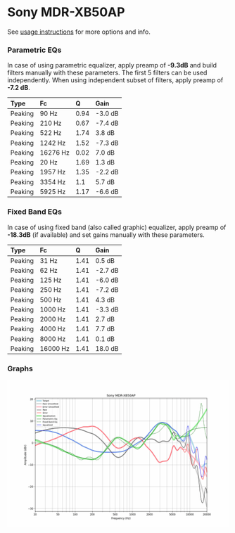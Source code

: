 # Sony MDR-XB50AP
See [usage instructions](https://github.com/jaakkopasanen/AutoEq#usage) for more options and info.

### Parametric EQs
In case of using parametric equalizer, apply preamp of **-9.3dB** and build filters manually
with these parameters. The first 5 filters can be used independently.
When using independent subset of filters, apply preamp of **-7.2 dB**.

| Type    | Fc       |    Q | Gain    |
|:--------|:---------|:-----|:--------|
| Peaking | 90 Hz    | 0.94 | -3.0 dB |
| Peaking | 210 Hz   | 0.67 | -7.4 dB |
| Peaking | 522 Hz   | 1.74 | 3.8 dB  |
| Peaking | 1242 Hz  | 1.52 | -7.3 dB |
| Peaking | 16276 Hz | 0.02 | 7.0 dB  |
| Peaking | 20 Hz    | 1.69 | 1.3 dB  |
| Peaking | 1957 Hz  | 1.35 | -2.2 dB |
| Peaking | 3354 Hz  | 1.1  | 5.7 dB  |
| Peaking | 5925 Hz  | 1.17 | -6.6 dB |

### Fixed Band EQs
In case of using fixed band (also called graphic) equalizer, apply preamp of **-18.3dB**
(if available) and set gains manually with these parameters.

| Type    | Fc       |    Q | Gain    |
|:--------|:---------|:-----|:--------|
| Peaking | 31 Hz    | 1.41 | 0.5 dB  |
| Peaking | 62 Hz    | 1.41 | -2.7 dB |
| Peaking | 125 Hz   | 1.41 | -6.0 dB |
| Peaking | 250 Hz   | 1.41 | -7.2 dB |
| Peaking | 500 Hz   | 1.41 | 4.3 dB  |
| Peaking | 1000 Hz  | 1.41 | -3.3 dB |
| Peaking | 2000 Hz  | 1.41 | 2.7 dB  |
| Peaking | 4000 Hz  | 1.41 | 7.7 dB  |
| Peaking | 8000 Hz  | 1.41 | 0.1 dB  |
| Peaking | 16000 Hz | 1.41 | 18.0 dB |

### Graphs
![](./Sony%20MDR-XB50AP.png)